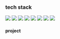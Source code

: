

### tech stack   

[<img src="https://img.shields.io/badge/Python-3766AB?style=flat-square&logo=Python&logoColor=white"/></a>](https://github.com/ghkd7214/PYTHON/tree/master/study)
[<img src="https://img.shields.io/badge/Java-007396?style=flat-square&logo=Java&logoColor=white"/></a>](https://github.com/ghkd7214/JAVA-1)
[<img src="https://img.shields.io/badge/JavaScript-F7DF1E?style=flat-square&logo=JavaScript&logoColor=white"/></a>]()
[<img src="https://img.shields.io/badge/CSS-1572B6?style=flat-square&logo=CSS3&logoColor=white"/></a>]() 
[<img src="https://img.shields.io/badge/Spring-6DB33F?style=flat-square&logo=Spring&logoColor=white"/></a>](https://github.com/ghkd7214/SPRING)
[<img src="https://img.shields.io/badge/HTML5-E34F26?style=flat-square&logo=HTML5&logoColor=white"/></a>]()
[<img src="https://img.shields.io/badge/MySQL-4479A1?style=flat-square&logo=MySQL&logoColor=white"/></a>](https://github.com/ghkd7214/SQL)
[<img src="https://img.shields.io/badge/AWS-232F3E?style=flat-square&logo=Amazon-AWS&logoColor=white"/></a>](#)


#### project   



